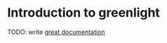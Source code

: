 # Introduction to greenlight

TODO: write [great documentation](http://jacobian.org/writing/what-to-write/)
